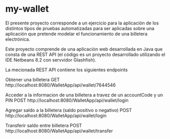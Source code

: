 # my-wallet

El presente proyecto corresponde a un ejercicio para la aplicación de los distintos tipos de pruebas automatizadas para ser aplicadas sobre una aplicación que pretende modelar el funcionamiento de una billetera electrónica.

Este proyecto comprende de una aplicación web desarrollada en Java que consta de una REST API (el código es un proyecto desarrollado utilizando el IDE Netbeans 8.2 con servvidor Glashfish).

La mecionada REST API contiene los siguientes endpoints

Obtener una billetera
GET http://localhost:8080/WalletApp/api/wallet/7644546

Acceder a la informacion de una billetera a travez de un accountCode y un PIN
POST http://localhost:8080/WalletApp/api/wallet/login

Agregar saldo a la billetera (saldo positivo o negativo)
POST http://localhost:8080/WalletApp/api/wallet/login

Transferir saldo entre billetera
POST http://localhost:8080/WalletApp/api/wallet/transfer


